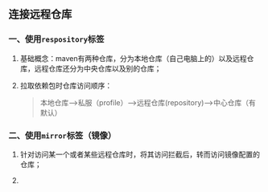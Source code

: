 ## 连接远程仓库

### 一、使用`respository`标签

1. 基础概念：maven有两种仓库，分为本地仓库（自己电脑上的）以及远程仓库，远程仓库还分为中央仓库以及别的仓库；

2. 拉取依赖包时仓库访问顺序：

   > 本地仓库-->私服（profile）-->远程仓库(repository)-->中心仓库（有默认）

### 二、使用`mirror`标签（镜像）

1. 针对访问某一个或者某些远程仓库时，将其访问拦截后，转而访问镜像配置的仓库；

2. 